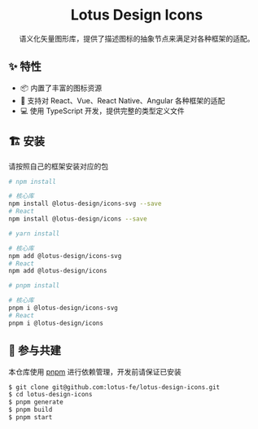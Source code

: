 <h1 align="center">Lotus Design Icons</h1>

<div align="center">

语义化矢量图形库，提供了描述图标的抽象节点来满足对各种框架的适配。

</div>

## ✨ 特性

- 📦 内置了丰富的图标资源
- 🎉 支持对 React、Vue、React Native、Angular 各种框架的适配
- 💻 使用 TypeScript 开发，提供完整的类型定义文件

## 🏗 安装

请按照自己的框架安装对应的包

```sh
# npm install

# 核心库
npm install @lotus-design/icons-svg --save
# React
npm install @lotus-design/icons --save

# yarn install

# 核心库
npm add @lotus-design/icons-svg
# React
npm add @lotus-design/icons

# pnpm install

# 核心库
pnpm i @lotus-design/icons-svg
# React
pnpm i @lotus-design/icons
```

## 🤝 参与共建

本仓库使用 [pnpm](https://pnpm.io/zh) 进行依赖管理，开发前请保证已安装

```sh
$ git clone git@github.com:lotus-fe/lotus-design-icons.git
$ cd lotus-design-icons
$ pnpm generate
$ pnpm build
$ pnpm start
```
